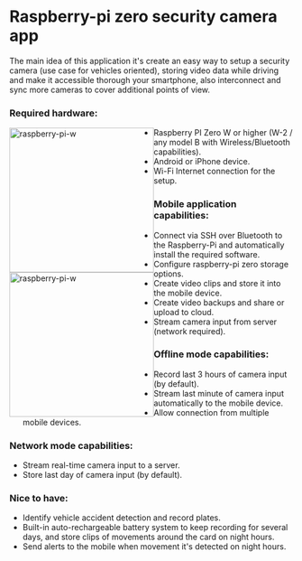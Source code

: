 # Raspberry-pi zero security camera app

The main idea of this application it's create an easy way to setup a security camera (use case for vehicles oriented), storing video data while driving and make it accessible thorough your smartphone, also interconnect and sync more cameras to cover additional points of view.

### Required hardware:
<img src="https://www.mouser.do/images/marketingid/2018/img/137188923_SparkFun_Raspberry-Pi-Zero-W-Basic-Kit.png" alt="raspberry-pi-w" width="256px" style="float: left;" />
<img src="https://static4.arrow.com/-/media/arrow/images/research-and-events/articles/0120/motioneyeos_image-1-min.jpg" alt="raspberry-pi-w" width="256px" style="float: left;" />

- Raspberry PI Zero W or higher (W-2 / any model B with Wireless/Bluetooth capabilities).
- Android or iPhone device.
- Wi-Fi Internet connection for the setup.  

### Mobile application capabilities:
- Connect via SSH over Bluetooth to the Raspberry-Pi and automatically install the required software.
- Configure raspberry-pi zero storage options.
- Create video clips and store it into the mobile device.
- Create video backups and share or upload to cloud.
- Stream camera input from server (network required).

### Offline mode capabilities:
- Record last 3 hours of camera input (by default).
- Stream last minute of camera input automatically to the mobile device.
- Allow connection from multiple mobile devices.

### Network mode capabilities:
- Stream real-time camera input to a server.
- Store last day of camera input (by default).

### Nice to have:
- Identify vehicle accident detection and record plates.
- Built-in auto-rechargeable battery system to keep recording for several days, and store clips of movements around the card on night hours. 
- Send alerts to the mobile when movement it's detected on night hours.
